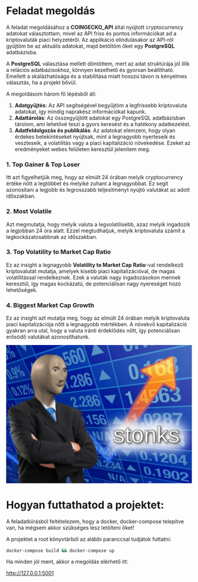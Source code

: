 # Feladat megoldás

A feladat megoldásához a **COINGECKO_API** által nyújtott cryptocurrency adatokat választottam, mivel az API friss és pontos információkat ad a kriptovaluták piaci helyzetéről. Az applikáció elindulásakor az API-ról gyűjtöm be az aktuális adatokat, majd betöltöm őket egy **PostgreSQL** adatbázisba.

A **PostgreSQL** választása mellett döntöttem, mert az adat struktúrája jól illik a relációs adatbázisokhoz, könnyen kezelhető és gyorsan beállítható. Emellett a skálázhatósága és a stabilitása miatt hosszú távon is kényelmes választás, ha a projekt bővül.

A megoldásom három fő lépésből áll:
1. **Adatgyűjtés**: Az API segítségével begyűjtöm a legfrissebb kriptovaluta adatokat, így mindig naprakész információkat kapunk.
2. **Adattárolás**: Az összegyűjtött adatokat egy PostgreSQL adatbázisban tárolom, ami lehetővé teszi a gyors keresést és a hatékony adatkezelést.
3. **Adatfeldolgozás és publikálás**: Az adatokat elemzem, hogy olyan érdekes betekintéseket nyújtsak, mint a legnagyobb nyerteseik és veszteseik, a volatilitás vagy a piaci kapitalizáció növekedése. Ezeket az eredményeket webes felületen keresztül jelenítem meg.
### 1. Top Gainer & Top Loser
Itt azt figyelhetjük meg, hogy az elmúlt 24 órában melyik cryptocurrency értéke nőtt a legtöbbet és melyiké zuhant a legnagyobbat. Ez segít azonosítani a legjobb és legrosszabb teljesítményt nyújtó valutákat az adott időszakban.

### 2. Most Volatile
Azt megmutatja, hogy melyik valuta a legvolatilisebb, azaz melyik ingadozik a legjobban 24 óra alatt. Ezzel megtudhatjuk, melyik kriptovaluta számít a legkockázatosabbnak az időszakban.

### 3. Top Volatility to Market Cap Ratio
Ez az insight a legnagyobb **Volatility to Market Cap Ratio**-val rendelkező kriptovalutát mutatja, amelyek kisebb piaci kapitalizációval, de magas volatilitással rendelkeznek. Ezek a valuták nagy ingadozásokon mennek keresztül, így magas kockázatú, de potenciálisan nagy nyereséget hozó lehetőségek.

### 4. Biggest Market Cap Growth
Ez az insight azt mutatja meg, hogy az elmúlt 24 órában melyik kriptovaluta piaci kapitalizációja nőtt a legnagyobb mértékben. A növekvő kapitalizáció gyakran arra utal, hogy a valuta iránti érdeklődés nőtt, így potenciálisan erősödő valutákat azonosíthatunk.

![graph.png](graph.png)

# Hogyan futtathatod a projektet:

A feladatkiírásból feltételezem, hogy a docker, docker-compose telepítve van, ha mégsem akkor szükséges lesz letölteni őket!

A projektet a root könyvtárból az alábbi paranccsal tudjátok futtatni:

```bash
docker-compose build && docker-compose up
```
Ha minden jól ment, akkor a megoldás elérhető itt:

http://127.0.0.1:5001